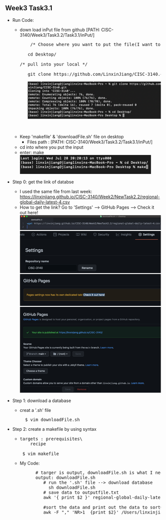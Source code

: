 ## Week3 Task3.1

  - Run Code:
    - down load inPut file from github [PATH: CISC-3140/Week3/Task3.2/Task3.1/inPut/]
      <pre>
          /* Choose where you want to put the file(I want to put it on the Desktop): */<br>
	     cd Desktop/<br>
	  /* pull into your local */<br>
	     git clone https://github.com/LinxinJiang/CISC-3140.git<br>
	     <img width="500" src="https://github.com/LinxinJiang/CISC-3140/blob/main/Week3/Task3.2/Task3.1/IMG/gitClone.png"><br>
	  
      </pre>
    - Keep 'makefile' & 'downloadFile.sh' file on desktop<br>  
       - Files path :  [PATH: CISC-3140/Week3/Task3.2/Task3.1/inPut/]<br>
    - cd into where you put the input<br> 
    - enter: make<br>
	<img src="https://github.com/LinxinJiang/CISC-3140/blob/main/Week3/Task3.2/Task3.1/IMG/run.png"><br>

  - Step 0: get the link of databse
    - I used the same file from last week: https://linxinjiang.github.io/CISC-3140/Week2/NewTask2.2/regional-global-daily-latest-4.csv
    - How to get the link? Go to 'Settings' --> GitHub Pages --> Check it out here!<br>
    	<img width="500" src="https://github.com/LinxinJiang/CISC-3140/blob/main/Week3/Task3.2/Task3.1/IMG/downLoadFile1.png"><br>
	<img width="500" src="https://github.com/LinxinJiang/CISC-3140/blob/main/Week3/Task3.2/Task3.1/IMG/Settings2.png"><br>
	<img width="500" src="https://github.com/LinxinJiang/CISC-3140/blob/main/Week3/Task3.2/Task3.1/IMG/GitHub%20Pages3.png"><br>
	<img width="500" src="https://github.com/LinxinJiang/CISC-3140/blob/main/Week3/Task3.2/Task3.1/IMG/PageLink4.png"><br>




  - Step 1: download a database 
    - creat a '.sh' file
      <pre>
        $ vim downloadFile.sh
      </pre>
    
  - Step 2: create a makefile by using syntax
       - <pre>
         targets : prerequisites\
             recipe
             
          $ vim makefile
         </pre>
       
     - My Code:
     
        <pre>
             # targer is output, downloadFile.sh is what I need for next step
             output: downloadFile.sh
                # run the '.sh' file --> download database
	              sh downloadFile.sh
                # save data to outputfile.txt
                awk '{ print $2 }' regional-global-daily-latest-4.csv  > outputfile.txt

                #sort the data and print out the data to sortOutput.txt
                awk -F "," 'NR>1  {print $2}' /Users/linxinjiang/Desktop/regional-global-daily-latest-4.csv  | sort | uniq > sortOutput.txt
       </pre>